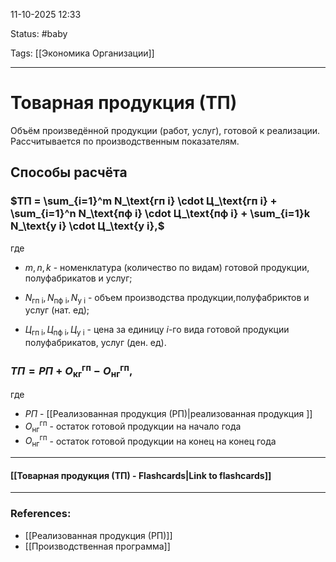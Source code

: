
11-10-2025 12:33

Status: #baby

Tags: [[Экономика Организации]]

---
# Товарная продукция (ТП)

Объём произведённой продукции (работ, услуг), готовой к реализации. Рассчитывается по производственным показателям.


## Способы расчёта

### $ТП = \sum_{i=1}^m N_\text{гп i} \cdot Ц_\text{гп i} + \sum_{i=1}^n N_\text{пф i} \cdot Ц_\text{пф i} + \sum_{i=1}k N_\text{у i} \cdot Ц_\text{у i},$

где 
- $m, n, k$ - номенклатура (количество по видам) готовой продукции, полуфабрикатов и услуг;
	
- $N_\text{гп i}, N_\text{пф i}, N_\text{у i}$ - объем производства продукции,полуфабриктов и услуг (нат. ед);
	
- $Ц_\text{гп i}, Ц_\text{пф i}, Ц_\text{у i}$ - цена за единицу $i$-го вида готовой продукции полуфабрикатов, услуг (ден. ед).


### $ТП = РП + О_\text{кг}^\text{гп} -  О_\text{нг}^\text{гп},$

где
- $РП$ - [[Реализованная продукция (РП)|реализованная продукция ]]
- $О_\text{нг}^\text{гп}$ - остаток готовой продукции на начало года
- $О_\text{нг}^\text{гп}$ - остаток готовой продукции на конец на конец года



----
#### [[Товарная продукция (ТП) - Flashcards|Link to flashcards]]



---
### References:

- [[Реализованная продукция (РП)]]
- [[Производственная программа]]